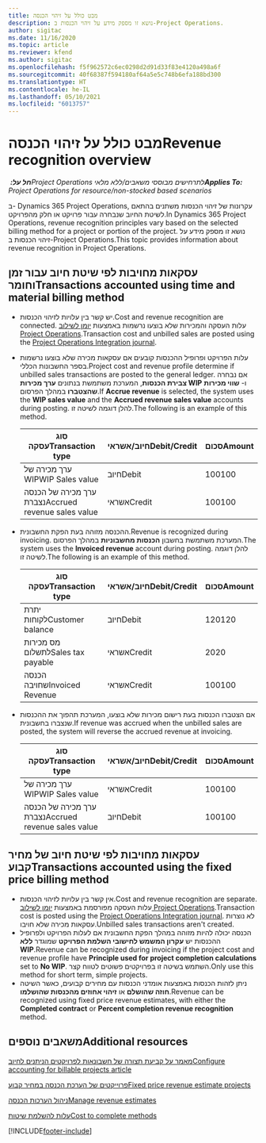 ```yaml
---
title: מבט כולל על זיהוי הכנסה
description: נושא זו מספק מידע על זיהוי הכנסות ב-Project Operations.
author: sigitac
ms.date: 11/16/2020
ms.topic: article
ms.reviewer: kfend
ms.author: sigitac
ms.openlocfilehash: f5f962572c6ec0298d2d91d33f83e4120a498a6f
ms.sourcegitcommit: 40f68387f594180af64a5e5c748b6efa188bd300
ms.translationtype: HT
ms.contentlocale: he-IL
ms.lasthandoff: 05/10/2021
ms.locfileid: "6013757"
---
```

# <a name="revenue-recognition-overview"></a><span data-ttu-id="38a25-103">מבט כולל על זיהוי הכנסה</span><span class="sxs-lookup"><span data-stu-id="38a25-103">Revenue recognition overview</span></span>

<span data-ttu-id="38a25-104">_**חל על:** ‏Project Operations לתרחישים מבוססי משאבים/ללא מלאי_</span><span class="sxs-lookup"><span data-stu-id="38a25-104">_**Applies To:** Project Operations for resource/non-stocked based scenarios_</span></span>

<span data-ttu-id="38a25-105">ב- Dynamics 365 Project Operations, עקרונות של זיהוי הכנסות משתנים בהתאם לשיטת החיוב שנבחרה עבור פרויקט או חלק מהפרויקט.</span><span class="sxs-lookup"><span data-stu-id="38a25-105">In Dynamics 365 Project Operations, revenue recognition principles vary based on the selected billing method for a project or portion of the project.</span></span> <span data-ttu-id="38a25-106">נושא זו מספק מידע על זיהוי הכנסות ב-Project Operations.</span><span class="sxs-lookup"><span data-stu-id="38a25-106">This topic provides information about revenue recognition in Project Operations.</span></span>

## <a name="transactions-accounted-using-time-and-material-billing-method"></a><span data-ttu-id="38a25-107">עסקאות מחויבות לפי שיטת חיוב עבור זמן וחומר</span><span class="sxs-lookup"><span data-stu-id="38a25-107">Transactions accounted using time and material billing method</span></span>

- <span data-ttu-id="38a25-108">יש קשר בין עלויות לזיהוי הכנסות.</span><span class="sxs-lookup"><span data-stu-id="38a25-108">Cost and revenue recognition are connected.</span></span> <span data-ttu-id="38a25-109">עלות העסקה והמכירות שלא בוצעו נרשמות באמצעות [יומן לשילוב Project Operations](../project-accounting/project-operations-integration-journal.md).</span><span class="sxs-lookup"><span data-stu-id="38a25-109">Transaction cost and unbilled sales are posted using the [Project Operations Integration journal](../project-accounting/project-operations-integration-journal.md).</span></span>
- <span data-ttu-id="38a25-110">עלות הפרויקט ופרופיל ההכנסות קובעים אם עסקאות מכירה שלא בוצעו נרשמות בספר החשבונות הכללי.</span><span class="sxs-lookup"><span data-stu-id="38a25-110">Project cost and revenue profile determine if unbilled sales transactions are posted to the general ledger.</span></span> <span data-ttu-id="38a25-111">אם נבחרה **צבירת הכנסות**, המערכת משתמשת בנתונים **ערך מכירות WIP** ו- **שווי מכירות שהצטברו** במהלך הפרסום.</span><span class="sxs-lookup"><span data-stu-id="38a25-111">If **Accrue revenue** is selected, the system uses the **WIP sales value** and the **Accrued revenue sales value** accounts during posting.</span></span> <span data-ttu-id="38a25-112">להלן דוגמה לשיטה זו.</span><span class="sxs-lookup"><span data-stu-id="38a25-112">The following is an example of this method.</span></span>  

  | <span data-ttu-id="38a25-113">סוג עסקה</span><span class="sxs-lookup"><span data-stu-id="38a25-113">Transaction type</span></span> | <span data-ttu-id="38a25-114">חיוב/אשראי</span><span class="sxs-lookup"><span data-stu-id="38a25-114">Debit/Credit</span></span> | <span data-ttu-id="38a25-115">סכום</span><span class="sxs-lookup"><span data-stu-id="38a25-115">Amount</span></span> |
  | --- | --- | --- |
  | <span data-ttu-id="38a25-116">ערך מכירה של WIP</span><span class="sxs-lookup"><span data-stu-id="38a25-116">WIP Sales value</span></span> | <span data-ttu-id="38a25-117">חיוב</span><span class="sxs-lookup"><span data-stu-id="38a25-117">Debit</span></span> | <span data-ttu-id="38a25-118">100</span><span class="sxs-lookup"><span data-stu-id="38a25-118">100</span></span> |
  | <span data-ttu-id="38a25-119">ערך מכירה של הכנסה נצברת</span><span class="sxs-lookup"><span data-stu-id="38a25-119">Accrued revenue sales value</span></span> | <span data-ttu-id="38a25-120">אשראי</span><span class="sxs-lookup"><span data-stu-id="38a25-120">Credit</span></span> | <span data-ttu-id="38a25-121">100</span><span class="sxs-lookup"><span data-stu-id="38a25-121">100</span></span> |

- <span data-ttu-id="38a25-122">ההכנסה מזוהה בעת הפקת החשבונית.</span><span class="sxs-lookup"><span data-stu-id="38a25-122">Revenue is recognized during invoicing.</span></span> <span data-ttu-id="38a25-123">המערכת משתמשת בחשבון **הכנסות מחשבוניות** במהלך הפרסום.</span><span class="sxs-lookup"><span data-stu-id="38a25-123">The system uses the **Invoiced revenue** account during posting.</span></span> <span data-ttu-id="38a25-124">להלן דוגמה לשיטה זו.</span><span class="sxs-lookup"><span data-stu-id="38a25-124">The following is an example of this method.</span></span>  

  | <span data-ttu-id="38a25-125">סוג עסקה</span><span class="sxs-lookup"><span data-stu-id="38a25-125">Transaction type</span></span> | <span data-ttu-id="38a25-126">חיוב/אשראי</span><span class="sxs-lookup"><span data-stu-id="38a25-126">Debit/Credit</span></span> | <span data-ttu-id="38a25-127">סכום</span><span class="sxs-lookup"><span data-stu-id="38a25-127">Amount</span></span> |
  | --- | --- | --- |
  | <span data-ttu-id="38a25-128">יתרת לקוחות</span><span class="sxs-lookup"><span data-stu-id="38a25-128">Customer balance</span></span> | <span data-ttu-id="38a25-129">חיוב</span><span class="sxs-lookup"><span data-stu-id="38a25-129">Debit</span></span> | <span data-ttu-id="38a25-130">120</span><span class="sxs-lookup"><span data-stu-id="38a25-130">120</span></span> |
  | <span data-ttu-id="38a25-131">מס מכירות לתשלום</span><span class="sxs-lookup"><span data-stu-id="38a25-131">Sales tax payable</span></span> | <span data-ttu-id="38a25-132">אשראי</span><span class="sxs-lookup"><span data-stu-id="38a25-132">Credit</span></span> | <span data-ttu-id="38a25-133">20</span><span class="sxs-lookup"><span data-stu-id="38a25-133">20</span></span> |
  | <span data-ttu-id="38a25-134">הכנסה שחויבה</span><span class="sxs-lookup"><span data-stu-id="38a25-134">Invoiced Revenue</span></span> | <span data-ttu-id="38a25-135">אשראי</span><span class="sxs-lookup"><span data-stu-id="38a25-135">Credit</span></span> | <span data-ttu-id="38a25-136">100</span><span class="sxs-lookup"><span data-stu-id="38a25-136">100</span></span> |

- <span data-ttu-id="38a25-137">אם הצטברו הכנסות בעת רישום מכירות שלא בוצעו, המערכת תהפוך את ההכנסות שנצברו בחשבונית.</span><span class="sxs-lookup"><span data-stu-id="38a25-137">If revenue was accrued when the unbilled sales are posted, the system will reverse the accrued revenue at invoicing.</span></span>

  | <span data-ttu-id="38a25-138">סוג עסקה</span><span class="sxs-lookup"><span data-stu-id="38a25-138">Transaction type</span></span> | <span data-ttu-id="38a25-139">חיוב/אשראי</span><span class="sxs-lookup"><span data-stu-id="38a25-139">Debit/Credit</span></span> | <span data-ttu-id="38a25-140">סכום</span><span class="sxs-lookup"><span data-stu-id="38a25-140">Amount</span></span> |
  | --- | --- | --- |
  | <span data-ttu-id="38a25-141">ערך מכירה של WIP</span><span class="sxs-lookup"><span data-stu-id="38a25-141">WIP Sales value</span></span> | <span data-ttu-id="38a25-142">אשראי</span><span class="sxs-lookup"><span data-stu-id="38a25-142">Credit</span></span> | <span data-ttu-id="38a25-143">100</span><span class="sxs-lookup"><span data-stu-id="38a25-143">100</span></span> |
  | <span data-ttu-id="38a25-144">ערך מכירה של הכנסה נצברת</span><span class="sxs-lookup"><span data-stu-id="38a25-144">Accrued revenue sales value</span></span> | <span data-ttu-id="38a25-145">חיוב</span><span class="sxs-lookup"><span data-stu-id="38a25-145">Debit</span></span> | <span data-ttu-id="38a25-146">100</span><span class="sxs-lookup"><span data-stu-id="38a25-146">100</span></span> |

## <a name="transactions-accounted-using-the-fixed-price-billing-method"></a><span data-ttu-id="38a25-147">עסקאות מחויבות לפי שיטת חיוב של מחיר קבוע</span><span class="sxs-lookup"><span data-stu-id="38a25-147">Transactions accounted using the fixed price billing method</span></span>

- <span data-ttu-id="38a25-148">אין קשר בין עלויות לזיהוי הכנסות.</span><span class="sxs-lookup"><span data-stu-id="38a25-148">Cost and revenue recognition are separate.</span></span> <span data-ttu-id="38a25-149">עלות העסקה מפורסמת באמצעות [יומן לשילוב Project Operations](../project-accounting/project-operations-integration-journal.md).</span><span class="sxs-lookup"><span data-stu-id="38a25-149">Transaction cost is posted using the [Project Operations Integration journal](../project-accounting/project-operations-integration-journal.md).</span></span> <span data-ttu-id="38a25-150">לא נוצרות עסקאות מכירה שלא חויבו.</span><span class="sxs-lookup"><span data-stu-id="38a25-150">Unbilled sales transactions aren't created.</span></span>
- <span data-ttu-id="38a25-151">הכנסה יכולה להיות מזוהה במהלך הפקת החשבונית אם לעלות הפרויקט ולפרופיל ההכנסות יש **עקרון המשמש לחישובי השלמת הפרויקט** שמוגדר **ללא WIP**.</span><span class="sxs-lookup"><span data-stu-id="38a25-151">Revenue can be recognized during invoicing if the project cost and revenue profile have **Principle used for project completion calculations** set to **No WIP**.</span></span> <span data-ttu-id="38a25-152">השתמש בשיטה זו בפרויקטים פשוטים לטווח קצר.</span><span class="sxs-lookup"><span data-stu-id="38a25-152">Only use this method for short term, simple projects.</span></span>
- <span data-ttu-id="38a25-153">ניתן לזהות הכנסות באמצעות אומדני הכנסות עם מחירים קבועים, כאשר השיטה **חוזה שהושלם** או **זיהוי אחוזים מהכנסות שהושלמו**.</span><span class="sxs-lookup"><span data-stu-id="38a25-153">Revenue can be recognized using fixed price revenue estimates, with either the **Completed contract** or **Percent completion revenue recognition** method.</span></span>

## <a name="additional-resources"></a><span data-ttu-id="38a25-154">משאבים נוספים</span><span class="sxs-lookup"><span data-stu-id="38a25-154">Additional resources</span></span>
[<span data-ttu-id="38a25-155">מאמר על קביעת תצורה של חשבונאות לפרויקטים הניתנים לחיוב</span><span class="sxs-lookup"><span data-stu-id="38a25-155">Configure accounting for billable projects article</span></span>](../project-accounting/configure-accounting-billable-projects.md)

[<span data-ttu-id="38a25-156">פרוייקטים של הערכת הכנסה במחיר קבוע</span><span class="sxs-lookup"><span data-stu-id="38a25-156">Fixed price revenue estimate projects</span></span>](rev-rec-percentage-completion-method.md)

[<span data-ttu-id="38a25-157">ניהול הערכות הכנסה</span><span class="sxs-lookup"><span data-stu-id="38a25-157">Manage revenue estimates</span></span>](rev-rec-completed-contract-method.md)

[<span data-ttu-id="38a25-158">עלות להשלמת שיטות</span><span class="sxs-lookup"><span data-stu-id="38a25-158">Cost to complete methods</span></span>](cost-complete-methods.md)


[!INCLUDE[footer-include](../includes/footer-banner.md)]